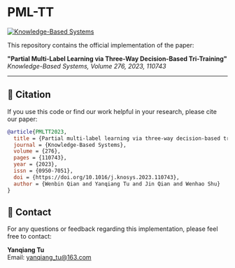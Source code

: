 
# PML-TT

[![Knowledge-Based Systems](https://img.shields.io/badge/Published%20in-Knowledge--Based%20Systems-276:110743-blue?style=flat-square)](https://doi.org/10.1016/j.knosys.2023.110743)

This repository contains the official implementation of the paper:

**"Partial Multi-Label Learning via Three-Way Decision-Based Tri-Training"**  
*Knowledge-Based Systems, Volume 276, 2023, 110743*

---

## 📄 Citation

If you use this code or find our work helpful in your research, please cite our paper:

```bibtex
@article{PMLTT2023,
  title = {Partial multi-label learning via three-way decision-based tri-training},
  journal = {Knowledge-Based Systems},
  volume = {276},
  pages = {110743},
  year = {2023},
  issn = {0950-7051},
  doi = {https://doi.org/10.1016/j.knosys.2023.110743},
  author = {Wenbin Qian and Yanqiang Tu and Jin Qian and Wenhao Shu}
}
```



## 📧 Contact

For any questions or feedback regarding this implementation, please feel free to contact:

**Yanqiang Tu**  
Email: [yanqiang_tu@163.com](mailto:yanqiang_tu@163.com)




